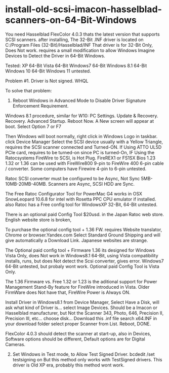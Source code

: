 # install-old-scsi-imacon-hasselblad-scanners-on-64-Bit-Windows

You need Hasselblad FlexColor 4.0.3 thats the latest version that supports SCSI scanners.
after installing,
The 32-Bit .INF driver is located on C:/Program Files (32-Bit)/Hasselblad/INF
That driver is for 32-Bit Only, Does Not work.
requires a small modification to allow Windows Imagine Devices to Detect the Driver in 64-Bit Windows. 

Tested:
XP 64-Bit
Vista 64-Bit
Windows7 64-Bit
Windows 8.1 64-Bit
Windows 10 64-Bit
Windows 11 untested.

Problem #1.
Driver is Not signed. WHQL

To solve that problem:
1. Reboot Windows in Advanced Mode to Disable Driver Signature Enforcement Requirement.

Windows 8.1 procedure, similar for W10:
PC Settings.
Update & Recovery.
Recovery.
Advanced Startup.
Reboot Now.
A New screen will appear at boot.
Select Option 7 or F7

Then Windows will boot normally,
right click in Windows Logo in taskbar.
click Device Manager
Select the SCSI device usually with a Yellow Triangle,
requires the SCSI scanner connected and Turned-ON.
If Using ATTO UL5D PCIe card, requires to be turned-on since PC is turned-On,
IF Using the Ratocsystems FireWire to SCSI, is Hot Plug.
FireREX1 or FS1SX
Bios 1.23 1.32 or 1.36
can be used with FireWire800 9-pin to FireWire 400 6-pin cable / converter.
Some computers have Firewire 4-pin to 6-pin untested.

Ratoc SCSI converter must be configured to be Async, Not Sync 5MB-10MB-20MB-40MB.
Scanners are Async, SCSI HDD are Sync.

The Free Ratoc Configurator Tool for PowerMac G4 works in OSX SnowLeopard 10.6.8 for intel with Rosetta PPC CPU emulator if installed.
also Ratoc has a Free config tool for WindowsXP 32-Bit, 64-Bit untested.

There is an optional paid Config Tool $20usd. in the Japan Ratoc web store. 
English website store is broken,

To purchase the optional config tool + 1.36 FW.
requires Website translator, Chrome or browser.Yandex.com 
Select Standard Ground Shipping and will give automatically a Download Link.
Japanese websites are strange.

The Optional paid config tool + Firmware 1.36 its designed for Windows Vista Only, 
does Not work in Windows8.1 64-Bit, using Vista compatibility installs, runs, but does Not detect the Scsi converter, gives error.
Windows7 64-Bit untested, but probaly wont work.
Optional paid Config Tool is Vista Only.

The 1.36 Firmware vs. Free 1.32 or 1.23 is the aditional support for Power Management Stand-By feature for FireWire introduced in Vista.
Older FirmWare does Not have that, FireWire Power is Always ON.

Install Driver in Windows8.1 from Device Manager,
Select Have a Disk,
will ask what kind of Driver is...
select Image Devices.
Should be a Imacon or Hasselblad manufacturer, but Not the Scanner 343, Photo, 646, Precision II, Precision III, etc...
choose disk...
Download this .inf file
search x64.INF in your download folder
select proper Scanner from List.
Reboot,
DONE.

FlexColor 4.0.3 should detect the scanner at start-up,
also in Devices,
Software options should be different,
Default options are for Digital Cameras.

2. Set Windows in Test mode, to Allow Test Signed Driver.
bcdedit /set testsigning on
But this method only works with TestSigned drivers.
This driver is Old XP era, probably this method wont work.


